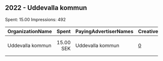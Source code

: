 ## 2022 - Uddevalla kommun 
Spent: 15.00
Impressions: 492

|OrganizationName|Spent|PayingAdvertiserNames|CreativeUrls|Impressions|Genders|AgeBrackets|CountryCodes|BillingAddresses|CandidateBallotInformation|
|:---|---:|:---|:---|---:|:---|:---|:---|:---|:---|
|Uddevalla kommun|15.00 SEK|Uddevalla kommun|[0](https://www.snap.com/political-ads/asset/0f63cdabd313419ce8504827b5482aa84ebc95d3909c3c322d14f4c2293be09a?mediaType=mp4)|492||18+|sweden|"Varvsvägen 1,Uddevalla,451 81,SE"||
